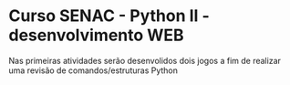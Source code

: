 # Curso SENAC - Python II - desenvolvimento WEB

Nas primeiras atividades serão desenvolidos dois jogos a fim de  realizar uma revisão de comandos/estruturas Python
